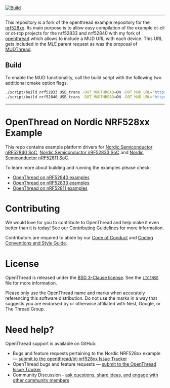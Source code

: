 [![Build][ot-gh-action-build-svg]][ot-gh-action-build]

[ot-gh-action-build]: https://github.com/openthread/ot-nrf528xx/actions?query=workflow%3ABuild+branch%3Amain+event%3Apush
[ot-gh-action-build-svg]: https://github.com/openthread/ot-nrf528xx/workflows/Build/badge.svg?branch=main&event=push

---
This repository is a fork of the openthread example repository for the [nrf528xx](https://github.com/openthread/ot-nrf528xx). Its main purpose is to allow easy compilation of the example ot-cli or ot-rcp projects for the  nrf52833 and nrf52840 with my fork of [openthread](https://github.com/openthread/ot-nrf528xx) which allows to include a MUD URL with each device. This URL gets included in the MLE parent request as was the proposal of [MUDThread](https://github.com/LukeHouben/ot-mudthread). 

## Build
To enable the MUD functionality, call the build script with the following two additional cmake option flags. 
```bash
./script/build nrf52833 USB_trans -DOT_MUDTHREAD=ON -DOT_MUD_URL="https://mud.url./mud"
./script/build nrf52840 USB_trans -DOT_MUDTHREAD=ON -DOT_MUD_URL="https://mud.url./mud"
```
---

# OpenThread on Nordic NRF528xx Example

This repo contains example platform drivers for [Nordic Semiconductor nRF52840 SoC][nrf52840], [Nordic Semiconductor nRF52833 SoC][nrf52833] and [Nordic Semiconductor nRF52811 SoC][nrf52811].

[nrf52840]: https://www.nordicsemi.com/Products/Low-power-short-range-wireless/nRF52840
[nrf52833]: https://www.nordicsemi.com/Products/Low-power-short-range-wireless/nRF52833
[nrf52811]: https://www.nordicsemi.com/Products/Low-power-short-range-wireless/nRF52811

To learn more about building and running the examples please check:

- [OpenThread on nRF52840 examples][nrf52840-page]
- [OpenThread on nRF52833 examples][nrf52833-page]
- [OpenThread on nRF52811 examples][nrf52811-page]

[nrf52840-page]: src/nrf52840/README.md
[nrf52833-page]: src/nrf52833/README.md
[nrf52811-page]: src/nrf52811/README.md

# Contributing

We would love for you to contribute to OpenThread and help make it even better than it is today! See our [Contributing Guidelines](https://github.com/openthread/openthread/blob/main/CONTRIBUTING.md) for more information.

Contributors are required to abide by our [Code of Conduct](https://github.com/openthread/openthread/blob/main/CODE_OF_CONDUCT.md) and [Coding Conventions and Style Guide](https://github.com/openthread/openthread/blob/main/STYLE_GUIDE.md).

# License

OpenThread is released under the [BSD 3-Clause license](https://github.com/openthread/ot-nrf528xx/blob/main/LICENSE). See the [`LICENSE`](https://github.com/openthread/ot-nrf528xx/blob/main/LICENSE) file for more information.

Please only use the OpenThread name and marks when accurately referencing this software distribution. Do not use the marks in a way that suggests you are endorsed by or otherwise affiliated with Nest, Google, or The Thread Group.

# Need help?

OpenThread support is available on GitHub:

- Bugs and feature requests pertaining to the Nordic NRF528xx example — [submit to the openthread/ot-nrf528xx Issue Tracker](https://github.com/openthread/ot-nrf528xx/issues)
- OpenThread bugs and feature requests — [submit to the OpenThread Issue Tracker](https://github.com/openthread/openthread/issues)
- Community Discussion - [ask questions, share ideas, and engage with other community members](https://github.com/openthread/openthread/discussions)
